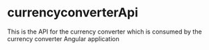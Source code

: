 # currencyconverterApi
This is the API for the currency converter which is consumed by the currency converter Angular application
